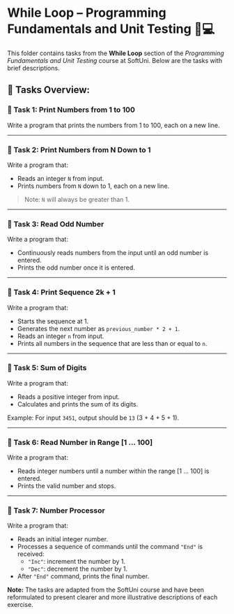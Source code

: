 # While Loop – Programming Fundamentals and Unit Testing 🧑💻

This folder contains tasks from the **While Loop** section of the _Programming Fundamentals and Unit Testing_ course at SoftUni. Below are the tasks with brief descriptions.

## 🔧 Tasks Overview:

### 📝 Task 1: Print Numbers from 1 to 100
Write a program that prints the numbers from 1 to 100, each on a new line.

---

### 📝 Task 2: Print Numbers from N Down to 1
Write a program that:
- Reads an integer `N` from input.
- Prints numbers from `N` down to 1, each on a new line.
> Note: `N` will always be greater than 1.

---

### 📝 Task 3: Read Odd Number
Write a program that:
- Continuously reads numbers from the input until an odd number is entered.
- Prints the odd number once it is entered.

---

### 📝 Task 4: Print Sequence 2k + 1
Write a program that:
- Starts the sequence at 1.
- Generates the next number as `previous_number * 2 + 1`.
- Reads an integer `n` from input.
- Prints all numbers in the sequence that are less than or equal to `n`.

---

### 📝 Task 5: Sum of Digits
Write a program that:
- Reads a positive integer from input.
- Calculates and prints the sum of its digits.
  
Example: For input `3451`, output should be `13` (3 + 4 + 5 + 1).

---

### 📝 Task 6: Read Number in Range [1 … 100]
Write a program that:
- Reads integer numbers until a number within the range [1 … 100] is entered.
- Prints the valid number and stops.

---

### 📝 Task 7: Number Processor
Write a program that:
- Reads an initial integer number.
- Processes a sequence of commands until the command `"End"` is received:
  - `"Inc"`: increment the number by 1.
  - `"Dec"`: decrement the number by 1.
- After `"End"` command, prints the final number.

**Note:** The tasks are adapted from the SoftUni course and have been reformulated to present clearer and more illustrative descriptions of each exercise.
